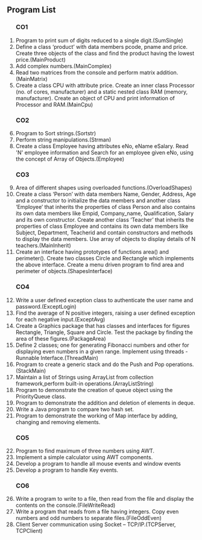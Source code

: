 ## Program List

<ol type='1'>
<h3>CO1</h3>
<li>Program to print sum of digits reduced to a single digit.(SumSingle)</li>
<li>Define a class ‘product’ with data members pcode, pname and price. Create three objects of the class and find the product having the lowest price.(MainProduct)</li>
<li>Add complex numbers.(MainComplex)</li>
<li>Read two matrices from the console and perform matrix addition.(MainMatrix)</li>
<li>Create a class CPU with attribute price. Create an inner class Processor (no. of cores, manufacturer) and a static nested class RAM (memory, manufacturer). Create an object of CPU and print information of Processor and RAM.(MainCpu)</li>
<h3>CO2</h3>
<li>Program to Sort strings.(Sortstr)</li>
<li>Perform string manipulations.(Strman)</li>
<li>Create a class Employee having attributes eNo, eName eSalary. Read 'N' employee information and Search for an employee given eNo, using the concept of Array of Objects.(Employee)</li>
<h3>CO3</h3>
<li>Area of different shapes using overloaded functions.(OverloadShapes)</li>
<li>Create a class ‘Person’ with data members Name, Gender, Address, Age and a constructor to initialize the data members and another class ‘Employee’ that inherits the properties of class Person and also contains its own data members like Empid,
Company_name, Qualification, Salary and its own constructor. Create another class ‘Teacher’ that inherits the properties of class Employee and contains its own data members like Subject, Department, Teacherid and contain constructors and methods
to display the data members. Use array of objects to display details of N teachers.(MainInherit)</li>
<li>Create an interface having prototypes of functions area() and perimeter(). Create two classes Circle and Rectangle which implements the above interface. Create a menu driven program to find area and perimeter of objects.(ShapesInterface)</li>
<h3>CO4</h3>
<li>Write a user defined exception class to authenticate the user name and password.(ExceptLogin)</li>
<li>Find the average of N positive integers, raising a user defined exception for each negative input.(ExceptAvg)</li>
<li>Create a Graphics package that has classes and interfaces for figures Rectangle, Triangle, Square and Circle. Test the package by finding the area of these figures.(PackageArea)</li>
<li>Define 2 classes; one for generating Fibonacci numbers and other for displaying even numbers in a given range. Implement using threads - Runnable Interface.(ThreadMain)</li>
<li>Program to create a generic stack and do the Push and Pop operations.(StackMain)</li>
<li>Maintain a list of Strings using ArrayList from collection framework,perform built-in operations.(ArrayListString)</li>
<li>Program to demonstrate the creation of queue object using the PriorityQueue class.</li>
<li>Program to demonstrate the addition and deletion of elements in deque.</li>
<li>Write a Java program to compare two hash set.</li>
<li>Program to demonstrate the working of Map interface by adding, changing and removing elements.</li>
<h3>CO5</h3>
<li>Program to find maximum of three numbers using AWT.</li>
<li>Implement a simple calculator using AWT components.</li>
<li>Develop a program to handle all mouse events and window events</li>
<li>Develop a program to handle Key events.</li>
<h3>CO6</h3>
<li>Write a program to write to a file, then read from the file and display the contents on the console.(FileWriteRead)</li>
<li>Write a program that reads from a file having integers. Copy even numbers and odd numbers to separate files.(FileOddEven)</li>
<li>Client Server communication using Socket – TCP/IP.(TCPServer, TCPClient)</li>
</ol>